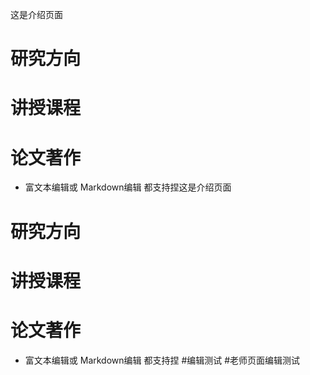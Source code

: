 这是介绍页面
# 研究方向
# 讲授课程
# 论文著作
* 富文本编辑或 Markdown编辑
都支持捏这是介绍页面
# 研究方向
# 讲授课程
# 论文著作
* 富文本编辑或 Markdown编辑
都支持捏
#编辑测试
#老师页面编辑测试